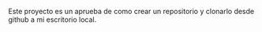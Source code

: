 Este proyecto es un aprueba de como crear un repositorio y clonarlo desde github a mi escritorio local.
